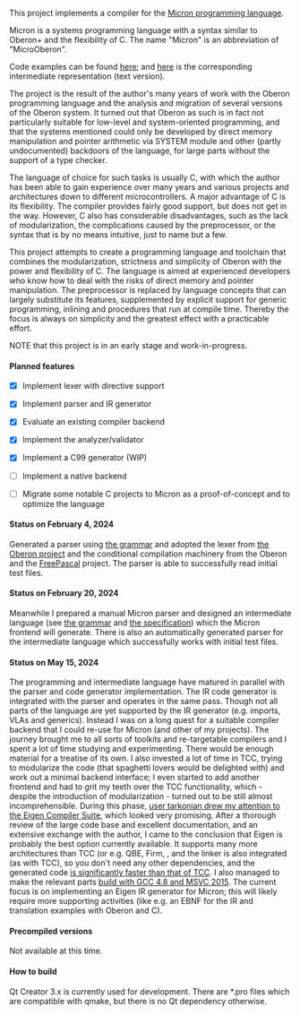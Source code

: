 This project implements a compiler for the [Micron programming language](https://github.com/micron-language/specification).

Micron is a systems programming language with a syntax similar to Oberon+ and the flexibility of C. The name "Micron" is an abbreviation of "MicroOberon". 

Code examples can be found [here](https://github.com/rochus-keller/Are-we-fast-yet/tree/main/Micron); and [here](https://github.com/rochus-keller/Micron/blob/master/testcases/awfy.mil) is the corresponding intermediate representation (text version).

The project is the result of the author's many years of work with the Oberon programming language and the analysis and migration of several versions of the Oberon system. It turned out that Oberon as such is in fact not particularly suitable for low-level and system-oriented programming, and that the systems mentioned could only be developed by direct memory manipulation and pointer arithmetic via SYSTEM module and other (partly undocumented) backdoors of the language, for large parts without the support of a type checker. 

The language of choice for such tasks is usually C, with which the author has been able to gain experience over many years and various projects and architectures down to different microcontrollers. A major advantage of C is its flexibility. The compiler provides fairly good support, but does not get in the way. However, C also has considerable disadvantages, such as the lack of modularization, the complications caused by the preprocessor, or the syntax that is by no means intuitive, just to name but a few. 

This project attempts to create a programming language and toolchain that combines the modularization, strictness and simplicity of Oberon with the power and flexibility of C. The language is aimed at experienced developers who know how to deal with the risks of direct memory and pointer manipulation. The preprocessor is replaced by language concepts that can largely substitute its features, supplemented by explicit support for generic programming, inlining and procedures that run at compile time. Thereby the focus is always on simplicity and the greatest effect with a practicable effort.
 
NOTE that this project is in an early stage and work-in-progress.

#### Planned features

- [x] Implement lexer with directive support
- [x] Implement parser and IR generator
- [x] Evaluate an existing compiler backend
- [x] Implement the analyzer/validator 
- [x] Implement a C99 generator (WIP)
- [ ] Implement a native backend
- [ ] Migrate some notable C projects to Micron as a proof-of-concept and to optimize the language


#### Status on February 4, 2024

Generated a parser using [the grammar](https://github.com/micron-language/specification/blob/master/Micron_Programming_Language.ebnf) and adopted the lexer from [the Oberon project](https://github.com/rochus-keller/Oberon) and the conditional compilation machinery from the Oberon and the [FreePascal](https://github.com/rochus-keller/FreePascal/) project. The parser is able to successfully read initial test files.

#### Status on February 20, 2024

Meanwhile I prepared a manual Micron parser and designed an intermediate language (see [the grammar](https://github.com/micron-language/specification/blob/master/Micron_Intermediate_Language.ebnf) and [the specification](https://htmlpreview.github.io/?https://github.com/micron-language/specification/blob/master/The_Micron_Intermediate_Language_Specification.html)) which the Micron frontend will generate. There is also an automatically generated parser for the intermediate language which successfully works with initial test files.

#### Status on May 15, 2024

The programming and intermediate language have matured in parallel with the parser and code generator implementation. The IR code generator is integrated with the parser and operates in the same pass. Though not all parts of the language are yet supported by the IR generator (e.g. imports, VLAs and generics). Instead I was on a long quest for a suitable compiler backend that I could re-use for Micron (and other of my projects). The journey brought me to all sorts of toolkits and re-targetable compilers and I spent a lot of time studying and experimenting. There would be enough material for a treatise of its own. I also invested a lot of time in TCC, trying to modularize the code (that spaghetti lovers would be delighted with) and work out a minimal backend interface; I even started to add another frontend and had to grit my teeth over the TCC functionality, which - despite the introduction of modularization - turned out to be still almost incomprehensible. During this phase, [user tarkonian drew my attention to the Eigen Compiler Suite](https://github.com/rochus-keller/Oberon/discussions/55), which looked very promising. After a thorough review of the large code base and excellent documentation, and an extensive exchange with the author, I came to the conclusion that Eigen is probably the best option currently available. It supports many more architectures than TCC (or e.g. QBE, Firm, , and the linker is also integrated (as with TCC), so you don't need any other dependencies, and the generated code [is significantly faster than that of TCC](https://software.openbrace.org/projects/ecs/activity?from=2024-03-28). I also managed to make the relevant parts [build with GCC 4.8 and MSVC 2015](https://github.com/rochus-keller/EiGen). The current focus is on implementing an Eigen IR generator for Micron; this will likely require more supporting activities (like e.g. an EBNF for the IR and translation examples with Oberon and C).

#### Precompiled versions

Not available at this time.

#### How to build

Qt Creator 3.x is currently used for development. There are *.pro files which are compatible with qmake, but there is no Qt dependency otherwise.
